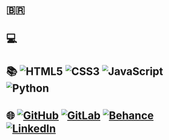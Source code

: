 # :brazil:
# :computer:
# :books: ![HTML5](https://icon-icons.com/icons2/2107/PNG/32/file_type_html_icon_130541.png "HTML5") ![CSS3](https://icon-icons.com/icons2/2107/PNG/32/file_type_css_icon_130661.png "CSS3") ![JavaScript](https://icon-icons.com/icons2/2108/PNG/32/javascript_icon_130900.png "JavaScript") ![Python](https://icon-icons.com/icons2/112/PNG/32/python_18894.png "Python")
# :globe_with_meridians: [![GitHub](https://icon-icons.com/icons2/936/PNG/32/github-logo_icon-icons.com_73546.png "GitHub | @christyanbrayan")](https://github.com/christyanbrayan) [![GitLab](https://icon-icons.com/icons2/2415/PNG/32/gitlab_original_logo_icon_146503.png "GitLab | @christyanbrayan")](https://gitlab.com/christyanbrayan) [![Behance](https://icon-icons.com/icons2/914/PNG/32/Behance_Solid_icon-icons.com_71813.png  "Behance | @christyanbrayan")](https://behance.net/christyanbrayan) [![LinkedIn](https://icon-icons.com/icons2/1099/PNG/32/1485482199-linkedin_78667.png "LinkedIn | @christyanbrayan")](https://linkedin.com/in/christyanbrayan)

